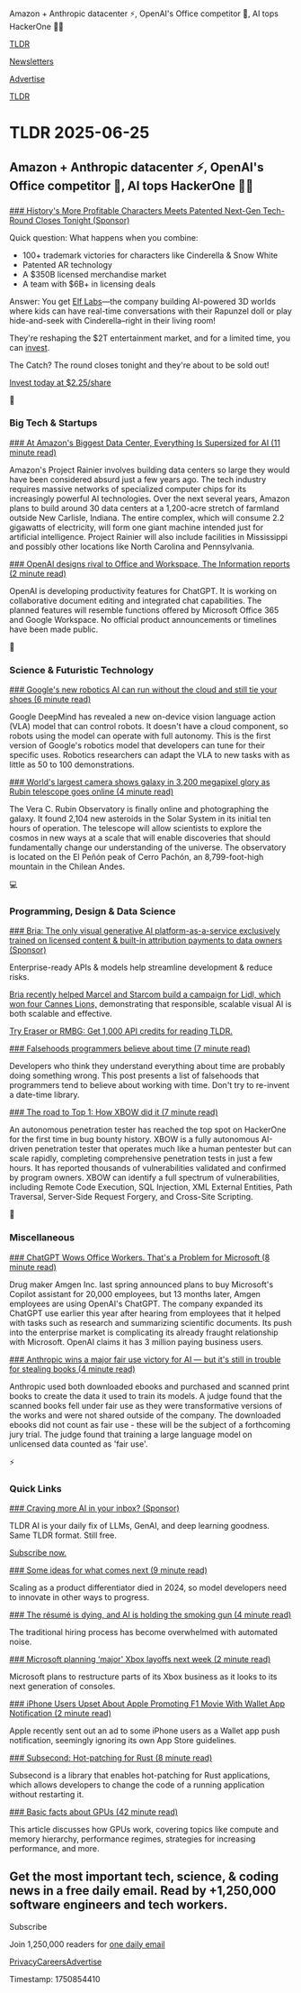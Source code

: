 Amazon + Anthropic datacenter ⚡, OpenAI's Office competitor 📝, AI tops HackerOne 👨‍💻 

[TLDR](/)

[Newsletters](/newsletters)

[Advertise](https://advertise.tldr.tech/)

[TLDR](/)

# TLDR 2025-06-25

## Amazon + Anthropic datacenter ⚡, OpenAI's Office competitor 📝, AI tops HackerOne 👨‍💻

### 

[### History's More Profitable Characters Meets Patented Next-Gen Tech- Round Closes Tonight (Sponsor)](https://www.elflabs.com/?utm_source=dmrelflabslandingpage&amp;utm_medium=partnership000422_&amp;tnames=partnership000422__15668663975)

Quick question: What happens when you combine:

* 100+ trademark victories for characters like Cinderella & Snow White
* Patented AR technology
* A $350B licensed merchandise market
* A team with $6B+ in licensing deals

Answer: You get [Elf Labs](https://www.elflabs.com/?utm_source=dmrelflabslandingpage&utm_medium=partnership000422_&tnames=partnership000422__15668663975)—the company building AI-powered 3D worlds where kids can have real-time conversations with their Rapunzel doll or play hide-and-seek with Cinderella–right in their living room!

They're reshaping the $2T entertainment market, and for a limited time, you can [invest](https://www.elflabs.com/?utm_source=dmrelflabslandingpage&utm_medium=partnership000422_&tnames=partnership000422__15668663975).

The Catch? The round closes tonight and they're about to be sold out!

[Invest today at $2.25/share](https://www.elflabs.com/?utm_source=dmrelflabslandingpage&utm_medium=partnership000422_&tnames=partnership000422__15668663975)

📱

### Big Tech & Startups

[### At Amazon's Biggest Data Center, Everything Is Supersized for AI (11 minute read)](https://www.nytimes.com/2025/06/24/technology/amazon-ai-data-centers.html?unlocked_article_code=1.Rk8.5sod.iW1YVG1JWA0r&smid=url-share&utm_source=tldrnewsletter)

Amazon's Project Rainier involves building data centers so large they would have been considered absurd just a few years ago. The tech industry requires massive networks of specialized computer chips for its increasingly powerful AI technologies. Over the next several years, Amazon plans to build around 30 data centers at a 1,200-acre stretch of farmland outside New Carlisle, Indiana. The entire complex, which will consume 2.2 gigawatts of electricity, will form one giant machine intended just for artificial intelligence. Project Rainier will also include facilities in Mississippi and possibly other locations like North Carolina and Pennsylvania.

[### OpenAI designs rival to Office and Workspace, The Information reports (2 minute read)](https://finance.yahoo.com/news/openai-designs-rival-office-workspace-163628447.html?utm_source=tldrnewsletter)

OpenAI is developing productivity features for ChatGPT. It is working on collaborative document editing and integrated chat capabilities. The planned features will resemble functions offered by Microsoft Office 365 and Google Workspace. No official product announcements or timelines have been made public.

🚀

### Science & Futuristic Technology

[### Google's new robotics AI can run without the cloud and still tie your shoes (6 minute read)](https://arstechnica.com/google/2025/06/google-releases-first-cloud-free-ai-robotics-model/?utm_source=tldrnewsletter)

Google DeepMind has revealed a new on-device vision language action (VLA) model that can control robots. It doesn't have a cloud component, so robots using the model can operate with full autonomy. This is the first version of Google's robotics model that developers can tune for their specific uses. Robotics researchers can adapt the VLA to new tasks with as little as 50 to 100 demonstrations.

[### World's largest camera shows galaxy in 3,200 megapixel glory as Rubin telescope goes online (4 minute read)](https://www.theregister.com/2025/06/24/vera_galaxy_camera/?utm_source=tldrnewsletter)

The Vera C. Rubin Observatory is finally online and photographing the galaxy. It found 2,104 new asteroids in the Solar System in its initial ten hours of operation. The telescope will allow scientists to explore the cosmos in new ways at a scale that will enable discoveries that should fundamentally change our understanding of the universe. The observatory is located on the El Peñón peak of Cerro Pachón, an 8,799-foot-high mountain in the Chilean Andes.

💻

### Programming, Design & Data Science

[### Bria: The only visual generative AI platform-as-a-service exclusively trained on licensed content & built-in attribution payments to data owners (Sponsor)](https://platform.bria.ai/console/image-editing/api?utm_source=tldrnewsletter)

Enterprise-ready APIs & models help streamline development & reduce risks.

[Bria recently helped Marcel and Starcom build a campaign for Lidl, which won four Cannes Lions,](https://blog.bria.ai/our-cannes-acceptance-speech#) demonstrating that responsible, scalable visual AI is both scalable and effective.

[Try Eraser or RMBG: Get 1,000 API credits for reading TLDR.](https://platform.bria.ai/console/image-editing/api)

[### Falsehoods programmers believe about time (7 minute read)](https://gist.github.com/timvisee/fcda9bbdff88d45cc9061606b4b923ca?utm_source=tldrnewsletter)

Developers who think they understand everything about time are probably doing something wrong. This post presents a list of falsehoods that programmers tend to believe about working with time. Don't try to re-invent a date-time library.

[### The road to Top 1: How XBOW did it (7 minute read)](https://xbow.com/blog/top-1-how-xbow-did-it/?utm_source=tldrnewsletter)

An autonomous penetration tester has reached the top spot on HackerOne for the first time in bug bounty history. XBOW is a fully autonomous AI-driven penetration tester that operates much like a human pentester but can scale rapidly, completing comprehensive penetration tests in just a few hours. It has reported thousands of vulnerabilities validated and confirmed by program owners. XBOW can identify a full spectrum of vulnerabilities, including Remote Code Execution, SQL Injection, XML External Entities, Path Traversal, Server-Side Request Forgery, and Cross-Site Scripting.

🎁

### Miscellaneous

[### ChatGPT Wows Office Workers. That's a Problem for Microsoft (8 minute read)](https://www.bloomberg.com/news/articles/2025-06-24/chatgpt-vs-copilot-inside-the-openai-and-microsoft-rivalry?accessToken=eyJhbGciOiJIUzI1NiIsInR5cCI6IkpXVCJ9.eyJzb3VyY2UiOiJTdWJzY3JpYmVyR2lmdGVkQXJ0aWNsZSIsImlhdCI6MTc1MDgyNDc4NiwiZXhwIjoxNzUxNDI5NTg2LCJhcnRpY2xlSWQiOiJTWUNYOTJEV0xVNjgwMCIsImJjb25uZWN0SWQiOiJFQTExNDNDNTM4NEE0RUY5QTg5RjJEN0IxMTg2MzcwOSJ9.cHpNAsbZo1g5bbjEMedeTOyZv4UCDuWUwBOoPSU4duk&utm_source=tldrnewsletter)

Drug maker Amgen Inc. last spring announced plans to buy Microsoft's Copilot assistant for 20,000 employees, but 13 months later, Amgen employees are using OpenAI's ChatGPT. The company expanded its ChatGPT use earlier this year after hearing from employees that it helped with tasks such as research and summarizing scientific documents. Its push into the enterprise market is complicating its already fraught relationship with Microsoft. OpenAI claims it has 3 million paying business users.

[### Anthropic wins a major fair use victory for AI — but it's still in trouble for stealing books (4 minute read)](https://simonwillison.net/2025/Jun/24/anthropic-training/?utm_source=tldrnewsletter)

Anthropic used both downloaded ebooks and purchased and scanned print books to create the data it used to train its models. A judge found that the scanned books fell under fair use as they were transformative versions of the works and were not shared outside of the company. The downloaded ebooks did not count as fair use - these will be the subject of a forthcoming jury trial. The judge found that training a large language model on unlicensed data counted as 'fair use'.

⚡

### Quick Links

[### Craving more AI in your inbox? (Sponsor)](https://tldr.tech/ai/?utm_source=tldr&amp;utm_medium=newsletter&amp;utm_campaign=quicklinks06252025)

TLDR AI is your daily fix of LLMs, GenAI, and deep learning goodness. Same TLDR format. Still free.

[Subscribe now.](https://tldr.tech/ai/?utm_source=tldr&utm_medium=newsletter&utm_campaign=quicklinks06252025)

[### Some ideas for what comes next (9 minute read)](https://www.interconnects.ai/p/summertime-outlook-o3s-novelty-coming?utm_source=tldrnewsletter)

Scaling as a product differentiator died in 2024, so model developers need to innovate in other ways to progress.

[### The résumé is dying, and AI is holding the smoking gun (4 minute read)](https://arstechnica.com/ai/2025/06/the-resume-is-dying-and-ai-is-holding-the-smoking-gun/?utm_source=tldrnewsletter)

The traditional hiring process has become overwhelmed with automated noise.

[### Microsoft planning ‘major' Xbox layoffs next week (2 minute read)](https://www.theverge.com/microsoft-xbox/691967/microsoft-xbox-layoffs-job-cuts-rumor?utm_source=tldrnewsletter)

Microsoft plans to restructure parts of its Xbox business as it looks to its next generation of consoles.

[### iPhone Users Upset About Apple Promoting F1 Movie With Wallet App Notification (2 minute read)](https://www.macrumors.com/2025/06/24/apple-wallet-notification-f1-movie-ad/?utm_source=tldrnewsletter)

Apple recently sent out an ad to some iPhone users as a Wallet app push notification, seemingly ignoring its own App Store guidelines.

[### Subsecond: Hot-patching for Rust (8 minute read)](https://docs.rs/subsecond/0.7.0-alpha.1/subsecond/index.html?utm_source=tldrnewsletter)

Subsecond is a library that enables hot-patching for Rust applications, which allows developers to change the code of a running application without restarting it.

[### Basic facts about GPUs (42 minute read)](https://damek.github.io/random/basic-facts-about-gpus/?utm_source=tldrnewsletter)

This article discusses how GPUs work, covering topics like compute and memory hierarchy, performance regimes, strategies for increasing performance, and more.

## Get the most important tech, science, & coding news in a free daily email. Read by +1,250,000 software engineers and tech workers.

Subscribe

Join 1,250,000 readers for [one daily email](/api/latest/tech)

[Privacy](/privacy)[Careers](https://jobs.ashbyhq.com/tldr.tech)[Advertise](/tech/advertise)

Timestamp: 1750854410